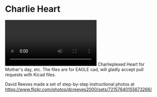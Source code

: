 Charlie Heart
=============

![movie](https://dl.dropboxusercontent.com/u/10205003/VIDEO0005.mp4)
Charlieplexed Heart for Mother's day, etc.  The files are for EAGLE cad, will gladly accept pull requests with Kicad files.

David Reeves made a set of step-by-step instructional photos at https://www.flickr.com/photos/dcreeves2000/sets/72157640155673266/
